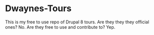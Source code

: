 # Dwaynes-Tours
This is my free to use repo of Drupal 8 tours.  Are they they they official ones?  No.  Are they free to use and contribute to? Yep.  
